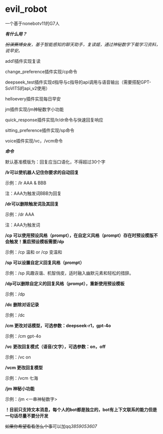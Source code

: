 # evil_robot
一个基于nonebotv11的G7人

***有什么用？***

*~~扮演赛博女友~~，基于智能感知的聊天助手，复读姬，通过神秘数字下载学习资料，说早安。*

add1插件实现复读

change_preference插件实现/cp命令

deepseek_test插件实现d指导与c指导的api调用与语音输出（需要搭配GPT-SoVITS的api_v2使用）

helloevery插件实现每日早安

jm插件实现/jm神秘数字小功能

quick_response插件实现/lr/dr命令与快速回复响应

sitting_preference插件实现/sp命令

voice插件实现/vc，/vcm命令

***命令***

默认基准模版为：回复应当口语化，不得超过30个字

**/lr可以使机器人记住你要求的自动回复**

示例：/lr AAA & BBB

注：AAA为触发词BBB为回复

**/dr可以删除触发词及其回复**

示例：/dr AAA

注：AAA为触发词
    
**/cp 可以使用预设风格（prompt），在自定义风格（prompt）存在时预设模版不会触发！重启预设模板需要/dp**

示例：/cp 温和 or /cp 变温和 
    
**/sp 可以设置自定义回复风格（prompt）**

示例：/sp 风趣诙谐、机智俏皮，适时融入幽默元素和轻松的措辞。
    
**/dp可以删除自定义的回复风格（prompt），重新使用预设模板**

示例：/dp
    
**/dc 删除对话记录**

示例：/dc
    
**/cm 更改对话模型，可选参数：deepseek-r1，gpt-4o**

示例：/cm gpt-4o

**/vc 更改回复模式（语音/文字），可选参数：on，off**

示例：/vc on

**/vcm 更改回复模型**

示例：/vcm 七海
    
**/jm 神秘小功能**

示例：/jm <一串神秘数字>
    
**！目前只支持文本消息，每个人的bot都是独立的，bot有上下文联系的能力但是一句话尽量不要分开发**
    
~~如果你希望看看怎么个事~~可以加qq*3859053607*
